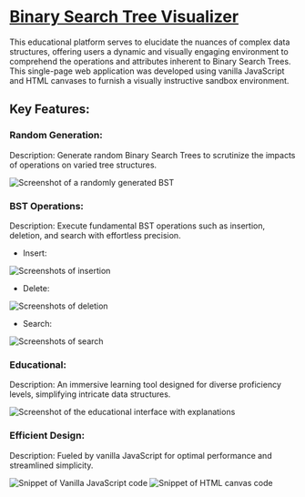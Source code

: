 # [Binary Search Tree Visualizer](https://mudassarmemon.github.io/Binary-Search-Tree-Visualizer/)

This educational platform serves to elucidate the nuances of complex data structures, offering users a dynamic and visually engaging environment to comprehend the operations and attributes inherent to Binary Search Trees. This single-page web application was developed using vanilla JavaScript and HTML canvases to furnish a visually instructive sandbox environment.

## Key Features:

### Random Generation:

Description: Generate random Binary Search Trees to scrutinize the impacts of operations on varied tree structures.

![Screenshot of a randomly generated BST](https://i.imgur.com/B1GQZv6.gif)

### BST Operations:

Description: Execute fundamental BST operations such as insertion, deletion, and search with effortless precision.

* Insert:
  
![Screenshots of insertion](https://i.imgur.com/uR2gyWD.gif)

* Delete:
  
![Screenshots of deletion](https://i.imgur.com/Iz8RB5m.gif)

* Search:
  
![Screenshots of search](https://i.imgur.com/JP7ADu8.gif)

### Educational:

Description: An immersive learning tool designed for diverse proficiency levels, simplifying intricate data structures.

![Screenshot of the educational interface with explanations](https://i.imgur.com/7oaTl1M.gif)

### Efficient Design:

Description: Fueled by vanilla JavaScript for optimal performance and streamlined simplicity.

![Snippet of Vanilla JavaScript code](https://i.imgur.com/jacGkHp.png)
![Snippet of HTML canvas code](https://i.imgur.com/JVl6XtA.png)
